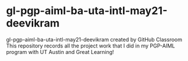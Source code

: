 # gl-pgp-aiml-ba-uta-intl-may21-deevikram
gl-pgp-aiml-ba-uta-intl-may21-deevikram created by GitHub Classroom
This repository records all the project work that I did in my PGP-AIML program with UT Austin and Great Learning!
